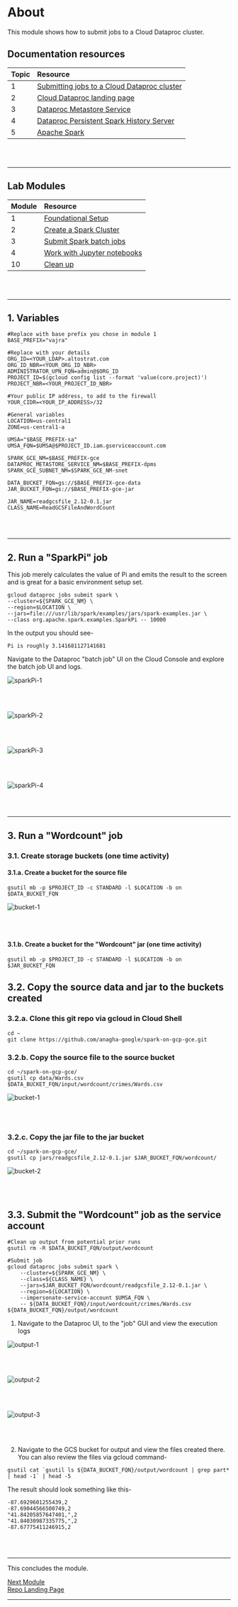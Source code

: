 # About

This module shows how to submit jobs to a Cloud Dataproc cluster.

## Documentation resources

| Topic | Resource | 
| -- | :--- |
| 1 | [Submitting jobs to a Cloud Dataproc cluster](https://cloud.google.com/dataproc/docs/guides/submit-job) |
| 2 | [Cloud Dataproc landing page](https://cloud.google.com/dataproc/docs) |
| 3 | [Dataproc Metastore Service](https://cloud.google.com/dataproc-metastore/docs) |
| 4 | [Dataproc Persistent Spark History Server](https://cloud.google.com/dataproc/docs/concepts/jobs/history-server) |
| 5 | [Apache Spark](https://spark.apache.org/docs/latest/) |

<br><br>

<hr>

## Lab Modules

| Module | Resource | 
| -- | :--- |
| 1 | [Foundational Setup](01-foundational-setup.md) |
| 2 | [Create a Spark Cluster](02-gce-create-spark-cluster.md) |
| 3 | [Submit Spark batch jobs](03-run-spark-batch-jobs.md) |
| 4 | [Work with Jupyter notebooks](04-run-spark-notebooks.md) |
| 10 | [Clean up](10-clean-up.md) |

<br><br>

<hr>

## 1. Variables

```
#Replace with base prefix you chose in module 1
BASE_PREFIX="vajra"  

#Replace with your details
ORG_ID=<YOUR_LDAP>.altostrat.com                              
ORG_ID_NBR=<YOUR_ORG_ID_NBR>
ADMINISTRATOR_UPN_FQN=admin@$ORG_ID 
PROJECT_ID=$(gcloud config list --format 'value(core.project)')
PROJECT_NBR=<YOUR_PROJECT_ID_NBR>

#Your public IP address, to add to the firewall
YOUR_CIDR=<YOUR_IP_ADDRESS>/32

#General variables
LOCATION=us-central1
ZONE=us-central1-a

UMSA="$BASE_PREFIX-sa"
UMSA_FQN=$UMSA@$PROJECT_ID.iam.gserviceaccount.com

SPARK_GCE_NM=$BASE_PREFIX-gce
DATAPROC_METASTORE_SERVICE_NM=$BASE_PREFIX-dpms
SPARK_GCE_SUBNET_NM=$SPARK_GCE_NM-snet

DATA_BUCKET_FQN=gs://$BASE_PREFIX-gce-data
JAR_BUCKET_FQN=gs://$BASE_PREFIX-gce-jar

JAR_NAME=readgcsfile_2.12-0.1.jar
CLASS_NAME=ReadGCSFileAndWordCount
```
<br><br>

<hr>

## 2. Run a "SparkPi" job
This job merely calculates the value of Pi and emits the result to the screen and is great for a basic environment setup set.

```
gcloud dataproc jobs submit spark \
--cluster=${SPARK_GCE_NM} \
--region=$LOCATION \
--jars=file:///usr/lib/spark/examples/jars/spark-examples.jar \
--class org.apache.spark.examples.SparkPi -- 10000
```

In the output you should see-
```
Pi is roughly 3.141681127141681
```

Navigate to the Dataproc "batch job" UI on the Cloud Console and explore the batch job UI and logs.

![sparkPi-1](images/03-01.png) 

<br><br>

![sparkPi-2](images/03-02.png) 

<br><br>

![sparkPi-3](images/03-03.png) 

<br><br>

![sparkPi-4](images/03-04.png) 

<br><br>

<hr>


## 3. Run a "Wordcount" job

### 3.1. Create storage buckets (one time activity)

#### 3.1.a. Create a bucket for the source file
```
gsutil mb -p $PROJECT_ID -c STANDARD -l $LOCATION -b on $DATA_BUCKET_FQN
```
![bucket-1](images/03-05.png) 

<br><br>

#### 3.1.b. Create a bucket for the "Wordcount" jar (one time activity)
```
gsutil mb -p $PROJECT_ID -c STANDARD -l $LOCATION -b on $JAR_BUCKET_FQN
```

## 3.2. Copy the source data and jar to the buckets created

### 3.2.a. Clone this git repo via gcloud in Cloud Shell

```
cd ~
git clone https://github.com/anagha-google/spark-on-gcp-gce.git
```

### 3.2.b. Copy the source file to the source bucket

```
cd ~/spark-on-gcp-gce/
gsutil cp data/Wards.csv $DATA_BUCKET_FQN/input/wordcount/crimes/Wards.csv
```

![bucket-1](images/03-06.png) 

<br><br>

### 3.2.c. Copy the jar file to the jar bucket

```
cd ~/spark-on-gcp-gce/
gsutil cp jars/readgcsfile_2.12-0.1.jar $JAR_BUCKET_FQN/wordcount/
```

![bucket-2](images/03-07.png) 

<br><br>

## 3.3. Submit the "Wordcount" job as the service account

```
#Clean up output from potential prior runs
gsutil rm -R $DATA_BUCKET_FQN/output/wordcount 

#Submit job
gcloud dataproc jobs submit spark \
    --cluster=${SPARK_GCE_NM} \
    --class=${CLASS_NAME} \
    --jars=$JAR_BUCKET_FQN/wordcount/readgcsfile_2.12-0.1.jar \
    --region=${LOCATION} \
    --impersonate-service-account $UMSA_FQN \
    -- ${DATA_BUCKET_FQN}/input/wordcount/crimes/Wards.csv ${DATA_BUCKET_FQN}/output/wordcount 
```

1. Navigate to the Dataproc UI, to the "job" GUI and view the execution logs<br>

![output-1](images/03-08.png) 

<br><br>

![output-2](images/03-09.png) 

<br><br>

![output-3](images/03-10.png) 

<br><br>


2. Navigate to the GCS bucket for output and view the files created there. <br>
You can also review the files via gcloud command-
```
gsutil cat `gsutil ls ${DATA_BUCKET_FQN}/output/wordcount | grep part* | head -1` | head -5
```
The result should look something like this-
```
-87.6929601255439,2
-87.69044566500749,2
"41.84205857647401,",2
"41.84030987335775,",2
-87.67775411246915,2
```

<br><br>

<hr>
This concludes the module. <br>

[Next Module](04-run-spark-notebooks.md) 
<br>
[Repo Landing Page](README.md)

<hr>
